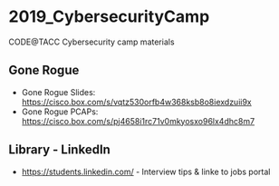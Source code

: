# 2019_CybersecurityCamp
CODE@TACC Cybersecurity camp materials

## Gone Rogue
* Gone Rogue Slides: https://cisco.box.com/s/vqtz530orfb4w368ksb8o8iexdzuii9x
* Gone Rogue PCAPs: https://cisco.box.com/s/pj4658i1rc71v0mkyosxo96lx4dhc8m7

## Library - LinkedIn
* https://students.linkedin.com/ - Interview tips & linke to jobs portal

